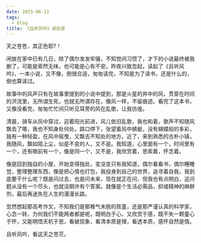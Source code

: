 ```yaml
---
date: 2015-06-12
tags:
  - blog
title: 《且听风吟》读后感
---
```


天之苍苍，其正色耶?！

<!--more-->

闲放在家中已有几日，除了偶尔发发牢骚，不知觉间习惯了，才下的小说最终被我删了，可能是索然无味，也可能是心有不安。昨夜兴致忽起，读起了《且听风吟》，一本小说，又不像，倒很合适，匆匆读完，不知是为了读书，还是什么的，倒也算读过。

故事中的风声只有在故事里提到的小说中提到，那是火星的井中的风，贯穿在时间的洪流里，无所谓生死，也就无所谓存在，像风一样，不留痕迹。看完了这本书，又像没看完，匆匆忙忙间只听见耳旁的风在乱歌，让我彷徨。

清晨，骑车从风中穿过，迎着阳光前进，风儿依旧乱歌，我也和着，歌声不知随风飘去了哪，我也不知身处何处。路口停下，张望着风中蜻蜓，没有蝴蝶般的多彩，独有一种轻盈，在风中摇曳，又飘去不知处的地方。近了，来到熟悉的古朴小镇，我随风，飘如陌上尘，似是不变的人，又不是。我知道，心里面有一个，时间里有一个，还有眼前有一个，像是同一个，又不是，我欣赏着，思索着，怀念着。

像是回到独自的小屋，开始变得独处，变没变只有我知道，偶尔看看书，偶尔睡睡觉，整理整理东西，像是把心情也打包，我投身到自己的世界，追寻着自我，我到底要干什么呢？既是问过去，也是问未来，现在就正在问，但我也有点明白，这问题从没有一个尽头，也就没期许有个答案。就像是个生活必需品，抑或精神的麻醉剂，最后再迷失在人生的漫漫长路。

忽然想起那高考作文，不知我们是那稚气未脱的孩童，还是那严谨认真的科学家，心念一转，为何我们不能两者都是呢，既明白于心，又欣赏于感，既不失一颗童心于怀，又能明悟天机于思，看破现象，看清本质是理，看透本质，感怀自然是情。

且听风吟，看这天之苍茫。
